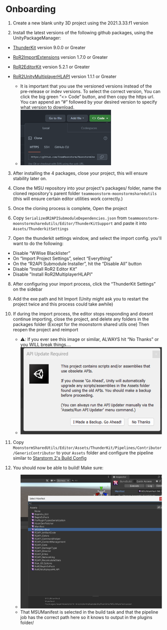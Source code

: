 # Onboarding

1. Create a new blank unity 3D project using the 2021.3.33.f1 version

2. Install the latest versions of the following github packages, using the UnityPackageManager:

- [ThunderKit](https://github.com/PassivePicasso/ThunderKit) version 9.0.0 or Greater
- [RoR2ImportExtensions](https://github.com/risk-of-thunder/RoR2ImportExtensions) version 1.7.0 or Greater
- [RoR2EditorKit](https://github.com/risk-of-thunder/RoR2EditorKit) version 5.2.1 or Greater
- [RoR2UnityMultiplayerHLAPI](https://github.com/risk-of-thunder/UnityMultiplayerHLAPI) version 1.1.1 or Greater

    -  It is important that you use the versioned versions instead of the pre-release or indev versions. To select the correct version, You can click the big green “<> Code” button, and then copy the https url. You can append an “#” followed by your desired version to specify what version to download.
    - ![](/Docs/2b-git-version.png)

3. After installing the 4 packages, close your project, this will ensure stability later on.

4. Clone the MSU repository into your project's packages/ folder, name the cloned repository's parent folder `teammoonstorm-moonstormsharedutils` (this will ensure certain editor utilities work correctly.) 

5. Once the cloning process is complete, Open the project

6. Copy `SerializedR2APISubmoduleDependencies.json` from `teammoonstorm-moonstormsharedutils/Editor/ThunderKitSupport` and paste it into `Assets/ThunderkitSettings`

7. Open the thunderkit settings window, and select the import config. you'll want to do the following:
- Disable “WWise Blacklister”
- On “Import Project Settings”, select “Everything”
- On the “R2API Submodule Installer”, hit the “Disable All” button
- Disable “Install RoR2 Editor Kit”
- Disable "Install RoR2MultiplayerHLAPI"

8. After configuring your import process, click the “ThunderKit Settings” on the sidebar

9. Add the exe path and hit Import (Unity might ask you to restart the project twice and this process could take awhile)

10. If during the import process, the editor stops responding and doesnt continue importing, close the project, and delete any folders in the packages folder (Except for the moonstorm shared utils one) Then reopen the project and reimport

    - ⚠️: If you ever see this image or similar, ALWAYS hit “No Thanks” or you WILL break things....
    - ![](./Docs/NoThanks.png)

11. Copy `MoonstormSharedUtils/Editor/Assets/ThunderKit/Pipelines/Contributor/GenericContributor` to your `Assets` folder and configure the pipeline similar to [Starstorm 2's Build Config](https://github.com/TeamMoonstorm/Starstorm2#issues-qa)

12. You should now be able to build!
Make sure: 
    - ![](./Docs/makeSurePt1.png)
    - That MSUManifest is selected in the build task and that the pipeline job has the correct path here so it knows to output in the plugins folder/
